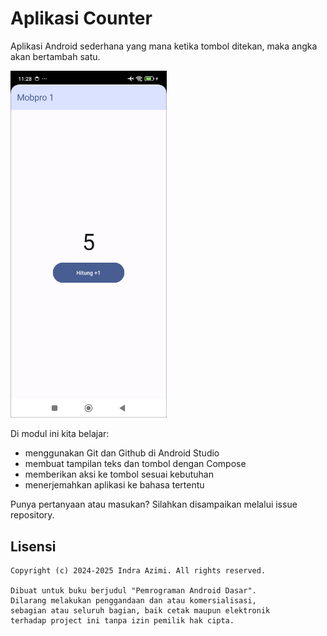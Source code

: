 # Aplikasi Counter

Aplikasi Android sederhana yang mana ketika tombol ditekan, maka angka akan bertambah satu.

<img src="screenshots/main.png" alt="Tampilan utama" width="250">

Di modul ini kita belajar:
- menggunakan Git dan Github di Android Studio
- membuat tampilan teks dan tombol dengan Compose
- memberikan aksi ke tombol sesuai kebutuhan
- menerjemahkan aplikasi ke bahasa tertentu

Punya pertanyaan atau masukan? Silahkan disampaikan melalui issue repository.

## Lisensi

    Copyright (c) 2024-2025 Indra Azimi. All rights reserved.

    Dibuat untuk buku berjudul "Pemrograman Android Dasar".
    Dilarang melakukan penggandaan dan atau komersialisasi,
    sebagian atau seluruh bagian, baik cetak maupun elektronik
    terhadap project ini tanpa izin pemilik hak cipta.